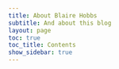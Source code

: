 ```yaml
---
title: About Blaire Hobbs
subtitle: And about this blog
layout: page
toc: true
toc_title: Contents
show_sidebar: true
---
```



